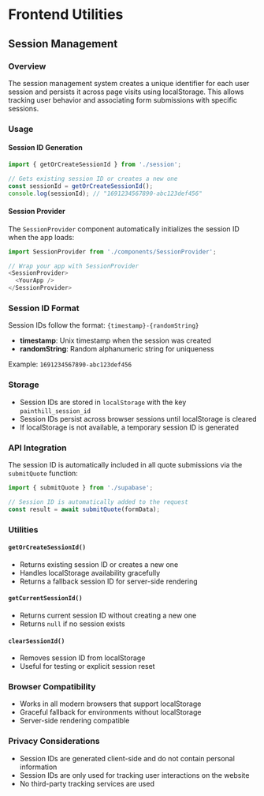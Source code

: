 # Frontend Utilities

## Session Management

### Overview
The session management system creates a unique identifier for each user session and persists it across page visits using localStorage. This allows tracking user behavior and associating form submissions with specific sessions.

### Usage

#### Session ID Generation
```typescript
import { getOrCreateSessionId } from './session';

// Gets existing session ID or creates a new one
const sessionId = getOrCreateSessionId();
console.log(sessionId); // "1691234567890-abc123def456"
```

#### Session Provider
The `SessionProvider` component automatically initializes the session ID when the app loads:

```typescript
import SessionProvider from './components/SessionProvider';

// Wrap your app with SessionProvider
<SessionProvider>
  <YourApp />
</SessionProvider>
```

### Session ID Format
Session IDs follow the format: `{timestamp}-{randomString}`
- **timestamp**: Unix timestamp when the session was created
- **randomString**: Random alphanumeric string for uniqueness

Example: `1691234567890-abc123def456`

### Storage
- Session IDs are stored in `localStorage` with the key `painthill_session_id`
- Session IDs persist across browser sessions until localStorage is cleared
- If localStorage is not available, a temporary session ID is generated

### API Integration
The session ID is automatically included in all quote submissions via the `submitQuote` function:

```typescript
import { submitQuote } from './supabase';

// Session ID is automatically added to the request
const result = await submitQuote(formData);
```

### Utilities

#### `getOrCreateSessionId()`
- Returns existing session ID or creates a new one
- Handles localStorage availability gracefully
- Returns a fallback session ID for server-side rendering

#### `getCurrentSessionId()`
- Returns current session ID without creating a new one
- Returns `null` if no session exists

#### `clearSessionId()`
- Removes session ID from localStorage
- Useful for testing or explicit session reset

### Browser Compatibility
- Works in all modern browsers that support localStorage
- Graceful fallback for environments without localStorage
- Server-side rendering compatible

### Privacy Considerations
- Session IDs are generated client-side and do not contain personal information
- Session IDs are only used for tracking user interactions on the website
- No third-party tracking services are used